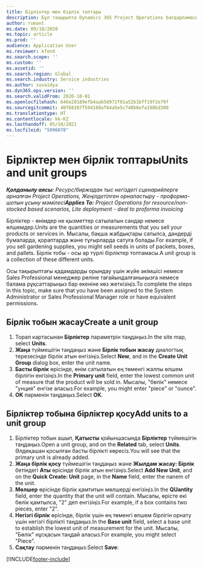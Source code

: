 ```yaml
---
title: Бірліктер мен бірлік топтары
description: Бұл тақырыпта Dynamics 365 Project Operations бағдарламасында бірліктер мен бірлік топтарын жасау жолдары туралы ақпарат берілген.
author: rumant
ms.date: 09/18/2020
ms.topic: article
ms.prod: ''
audience: Application User
ms.reviewer: kfend
ms.search.scope: ''
ms.custom: ''
ms.assetid: ''
ms.search.region: Global
ms.search.industry: Service industries
ms.author: suvaidya
ms.dyn365.ops.version: ''
ms.search.validFrom: 2020-10-01
ms.openlocfilehash: 646e20189efb4aab56972f01a52b1bff19f2e79f
ms.sourcegitcommit: 40f68387f594180af64a5e5c748b6efa188bd300
ms.translationtype: HT
ms.contentlocale: kk-KZ
ms.lasthandoff: 05/10/2021
ms.locfileid: "5996078"
---
```

# <a name="units-and-unit-groups"></a><span data-ttu-id="00db8-103">Бірліктер мен бірлік топтары</span><span class="sxs-lookup"><span data-stu-id="00db8-103">Units and unit groups</span></span>

<span data-ttu-id="00db8-104">_**Қолданылу аясы:** Ресурс/биржадан тыс негіздегі сценарийлерге арналған Project Operations, Жеңілдетілген орналастыру - проформа-шотын ұсыну мәмілесі_</span><span class="sxs-lookup"><span data-stu-id="00db8-104">_**Applies To:** Project Operations for resource/non-stocked based scenarios, Lite deployment - deal to proforma invoicing_</span></span>

<span data-ttu-id="00db8-105">Бірліктер - өнімдер не қызметтер сатылатын сандар немесе өлшемдер.</span><span class="sxs-lookup"><span data-stu-id="00db8-105">Units are the quantities or measurements that you sell your products or services in.</span></span> <span data-ttu-id="00db8-106">Мысалы, бақша жабдықтары сатылса, дәндерді бумаларда, қораптарда және тұғырларда сатуға болады.</span><span class="sxs-lookup"><span data-stu-id="00db8-106">For example, if you sell gardening supplies, you might sell seeds in units of packets, boxes, and pallets.</span></span> <span data-ttu-id="00db8-107">Бірлік тобы - осы әр түрлі бірліктер топтамасы.</span><span class="sxs-lookup"><span data-stu-id="00db8-107">A unit group is a collection of these different units.</span></span>

<span data-ttu-id="00db8-108">Осы тақырыптағы қадамдарды орындау үшін жүйе әкімшісі немесе Sales Professional менеджер рөліне тағайындалғаныңызға немесе балама рұқсаттарыңыз бар екеніне көз жеткізіңіз.</span><span class="sxs-lookup"><span data-stu-id="00db8-108">To complete the steps in this topic, make sure that you have been assigned to the System Administrator or Sales Professional Manager role or have equivalent permissions.</span></span>

## <a name="create-a-unit-group"></a><span data-ttu-id="00db8-109">Бірлік тобын жасау</span><span class="sxs-lookup"><span data-stu-id="00db8-109">Create a unit group</span></span>

1. <span data-ttu-id="00db8-110">Торап картасынан **Бірліктер** параметрін таңдаңыз.</span><span class="sxs-lookup"><span data-stu-id="00db8-110">In the site map, select **Units**.</span></span>
2. <span data-ttu-id="00db8-111">**Жаңа** түймешігін таңдаңыз және **Бірлік тобын жасау** диалогтық терезесінде бірлік атын енгізіңіз.</span><span class="sxs-lookup"><span data-stu-id="00db8-111">Select **New**, and in the **Create Unit Group** dialog box, enter the unit name.</span></span>
3. <span data-ttu-id="00db8-112">**Басты бірлік** өрісінде, өнім сатылатын ең төменгі жалпы өлшем бірлігін енгізіңіз.</span><span class="sxs-lookup"><span data-stu-id="00db8-112">In the **Primary unit** field, enter the lowest common unit of measure that the product will be sold in.</span></span> <span data-ttu-id="00db8-113">Мысалы, "бөлік" немесе "унция" енгізе аласыз.</span><span class="sxs-lookup"><span data-stu-id="00db8-113">For example, you might enter "piece" or "ounce".</span></span>
4. <span data-ttu-id="00db8-114">**OK** пәрменін таңдаңыз.</span><span class="sxs-lookup"><span data-stu-id="00db8-114">Select **OK**.</span></span>

## <a name="add-units-to-a-unit-group"></a><span data-ttu-id="00db8-115">Бірліктер тобына бірліктер қосу</span><span class="sxs-lookup"><span data-stu-id="00db8-115">Add units to a unit group</span></span>

1. <span data-ttu-id="00db8-116">Бірліктер тобын ашып, **Қатысты** қойыншасында **Бірліктер** түймешігін таңдаңыз.</span><span class="sxs-lookup"><span data-stu-id="00db8-116">Open a unit group, and on the **Related** tab, select **Units**.</span></span> <span data-ttu-id="00db8-117">Әлдеқашан қосылған басты бірлікті көресіз.</span><span class="sxs-lookup"><span data-stu-id="00db8-117">You will see that the primary unit is already added.</span></span>
2. <span data-ttu-id="00db8-118">**Жаңа бірлік қосу** түймешігін таңдаңыз және **Жылдам жасау: Бірлік** бетіндегі **Аты** өрісінде бірлік атын енгізіңіз.</span><span class="sxs-lookup"><span data-stu-id="00db8-118">Select **Add New Unit**, and on the **Quick Create: Unit** page, in the **Name** field, enter the nanem of the unit.</span></span>
3. <span data-ttu-id="00db8-119">**Мөлшер** өрісінде бірлік қамтитын мөлшерді енгізіңіз.</span><span class="sxs-lookup"><span data-stu-id="00db8-119">In the **QUantity** field, enter the quantity that the unit will contain.</span></span> <span data-ttu-id="00db8-120">Мысалы, өрісте екі бөлік қамтылса, "2" деп енгізіңіз.</span><span class="sxs-lookup"><span data-stu-id="00db8-120">For example, if a box contains two pieces, enter "2".</span></span> 
4. <span data-ttu-id="00db8-121">**Негізгі бірлік** өрісінде, бірлік үшін ең төменгі өлшем бірлігін орнату үшін негізгі бірлікті таңдаңыз.</span><span class="sxs-lookup"><span data-stu-id="00db8-121">In the **Base unit** field, select a base unit to establish the lowest unit of measurement for the unit.</span></span> <span data-ttu-id="00db8-122">Мысалы, "Бөлік" нұсқасын таңдай аласыз.</span><span class="sxs-lookup"><span data-stu-id="00db8-122">For example, you might select "Piece".</span></span>
5. <span data-ttu-id="00db8-123">**Сақтау** пәрменін таңдаңыз:</span><span class="sxs-lookup"><span data-stu-id="00db8-123">Select **Save**:</span></span>


[!INCLUDE[footer-include](../includes/footer-banner.md)]